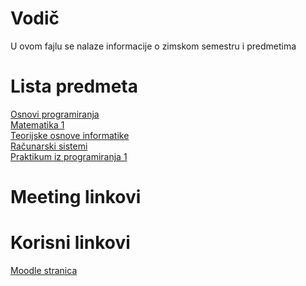 # Vodič
U ovom fajlu se nalaze informacije o zimskom semestru i predmetima

# Lista predmeta
[Osnovi programiranja][op]  
[Matematika 1][mat1]  
[Teorijske osnove informatike][toi]  
[Računarski sistemi][rs]  
[Praktikum iz programiranja 1][pip3]  

# Meeting linkovi

[//]: # ( [Predmet 1 - Predavanje][meeting-{skracenica_naziva_predmeta}-p]  )

[//]: # ( [Predmet 1 - Vezbe][meeting-{skracenica_naziva_predmeta}-v]  )


# Korisni linkovi
[Moodle stranica][moodle stranica]



[//]: # (---------------------------------------------------------)

[//]: # (-------------U ovom delu se nalaze reference-------------)

[//]: # (---------------------------------------------------------)



[//]: # ( Lista predmeta reference )

[op]: ./OP/Vodi%C4%8D_predmet.md#vodi%C4%8D
[mat1]: ./MAT1/Vodi%C4%8D_predmet.md#vodi%C4%8D
[toi]: ./TOI/Vodi%C4%8D_predmet.md#vodi%C4%8D
[rs]: ./RS/Vodi%C4%8D_predmet.md#vodi%C4%8D
[pip3]: ./PIP3/Vodi%C4%8D_predmet.md#vodi%C4%8D



[//]: # ( Meeting reference )

[meeting-{skracenica_naziva_predmeta}-p]: place.holder

[meeting-{skracenica_naziva_predmeta}-v]: place.holder



[//]: # ( Korisni linkovi reference )

[moodle stranica]: https://imi.pmf.kg.ac.rs/moodle/course/index.php?categoryid=95

